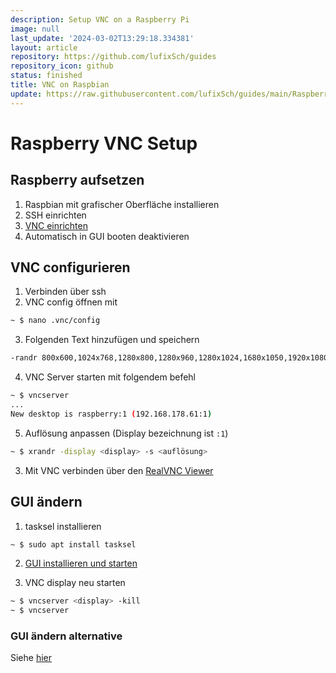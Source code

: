 ```yaml
---
description: Setup VNC on a Raspberry Pi
image: null
last_update: '2024-03-02T13:29:18.334381'
layout: article
repository: https://github.com/lufixSch/guides
repository_icon: github
status: finished
title: VNC on Raspbian
update: https://raw.githubusercontent.com/lufixSch/guides/main/Raspberry%20Pi/Raspbian%20with%20vnc.md
---
```


# Raspberry VNC Setup

## Raspberry aufsetzen

1. Raspbian mit grafischer Oberfläche installieren
2. SSH einrichten
3. [VNC einrichten](https://www.raspberrypi.org/documentation/remote-access/vnc/)
4. Automatisch in GUI booten deaktivieren

## VNC configurieren

1. Verbinden über ssh
2. VNC config öffnen mit

```bash
~ $ nano .vnc/config
```

3. Folgenden Text hinzufügen und speichern

```bash
-randr 800x600,1024x768,1280x800,1280x960,1280x1024,1680x1050,1920x1080,3360x1050,1024x700,1200x740,1600x1000,3200x1000
```

4. VNC Server starten mit folgendem befehl

```bash
~ $ vncserver
...
New desktop is raspberry:1 (192.168.178.61:1)
```

5. Auflösung anpassen (Display bezeichnung ist `:1`)

```bash
~ $ xrandr -display <display> -s <auflösung>
```

3. Mit VNC verbinden über den [RealVNC Viewer](https://www.realvnc.com/de/connect/download/viewer/)

## GUI ändern

1. tasksel installieren

```bash
~ $ sudo apt install tasksel
```

2. [GUI installieren und starten](https://linoxide.com/linux-how-to/how-install-gui-ubuntu-server-guide/)

3. VNC display neu starten

```bash
~ $ vncserver <display> -kill
~ $ vncserver
```

### GUI ändern alternative

Siehe [hier](https://forum-raspberrypi.de/forum/thread/48950-tutorial-eine-unendliche-geschichte-raspberry-4b-und-usb-boot/?postID=453256#post453256)
